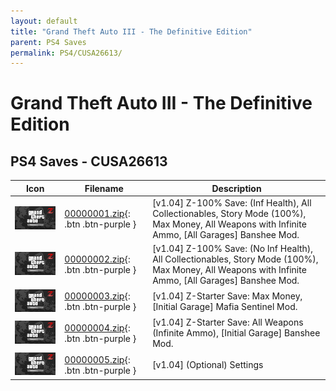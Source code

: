 ```yaml
---
layout: default
title: "Grand Theft Auto III - The Definitive Edition"
parent: PS4 Saves
permalink: PS4/CUSA26613/
---
```

# Grand Theft Auto III - The Definitive Edition

## PS4 Saves - CUSA26613

| Icon | Filename | Description |
|------|----------|-------------|
| ![Grand Theft Auto III - The Definitive Edition](icon0.png) | [00000001.zip](00000001.zip){: .btn .btn-purple } | [v1.04] Z-100% Save: (Inf Health), All Collectionables, Story Mode (100%), Max Money, All Weapons with Infinite Ammo, [All Garages] Banshee Mod. |
| ![Grand Theft Auto III - The Definitive Edition](icon0.png) | [00000002.zip](00000002.zip){: .btn .btn-purple } | [v1.04] Z-100% Save: (No Inf Health), All Collectionables, Story Mode (100%), Max Money, All Weapons with Infinite Ammo, [All Garages] Banshee Mod. |
| ![Grand Theft Auto III - The Definitive Edition](icon0.png) | [00000003.zip](00000003.zip){: .btn .btn-purple } | [v1.04] Z-Starter Save: Max Money, [Initial Garage] Mafia Sentinel Mod. |
| ![Grand Theft Auto III - The Definitive Edition](icon0.png) | [00000004.zip](00000004.zip){: .btn .btn-purple } | [v1.04] Z-Starter Save: All Weapons (Infinite Ammo), [Initial Garage] Banshee Mod. |
| ![Grand Theft Auto III - The Definitive Edition](icon0.png) | [00000005.zip](00000005.zip){: .btn .btn-purple } | [v1.04] (Optional) Settings |